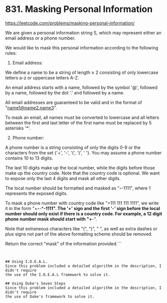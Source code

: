 # 831. Masking Personal Information

https://leetcode.com/problems/masking-personal-information/

We are given a personal information string S, which may represent
either an email address or a phone number.

We would like to mask this personal information according to
the following rules:


1. Email address:

We define a name to be a string of length ≥ 2 consisting of only lowercase
letters a-z or uppercase letters A-Z.

An email address starts with a name, followed by the symbol '@', followed by a name,
followed by the dot '.' and followed by a name.

All email addresses are guaranteed to be valid and in the format of "name1@name2.name3".

To mask an email, all names must be converted to lowercase and all letters between
 the first and last letter of the first name must be replaced by 5 asterisks '*'.


2. Phone number:

A phone number is a string consisting of only the digits 0-9 or the characters from
the set {'+', '-', '(', ')', ' '}. You may assume a phone number contains 10 to 13 digits.

The last 10 digits make up the local number, while the digits before those make up
the country code. Note that the country code is optional. We want to expose only the last
4 digits and mask all other digits.

The local number should be formatted and masked as "***-***-1111", where 1 represents the exposed digits.

To mask a phone number with country code like "+111 111 111 1111", we write it in the form "+***-***-***-1111".
The '+' sign and the first '-' sign before the local number should only exist if there is a country code.
For example, a 12 digit phone number mask should start with "+**-".

Note that extraneous characters like "(", ")", " ", as well as extra dashes or plus signs not part
of the above formatting scheme should be removed.

Return the correct "mask" of the information provided.```

```


## Using I.D.E.A.L.
Since this problem included a detailed algorithm in the description, I didn't require
the use of the I.D.E.A.L framework to solve it.

## Using Duke's Seven Steps
Since this problem included a detailed algorithm in the description, I didn't require
the use of Duke's framework to solve it.